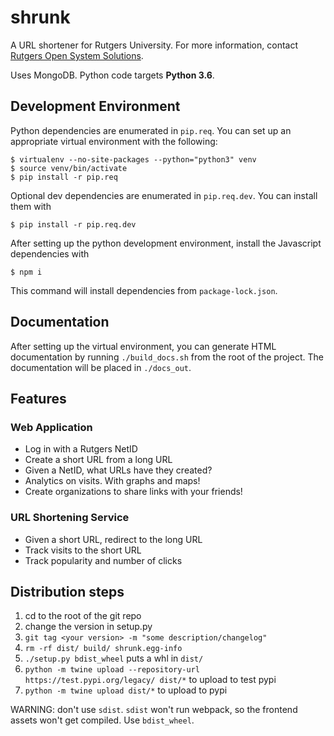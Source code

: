 shrunk
======

A URL shortener for Rutgers University. For more information, contact [Rutgers
Open System Solutions](http://oss.rutgers.edu).

Uses MongoDB. Python code targets **Python 3.6**.

Development Environment
-----------------------

Python dependencies are enumerated in `pip.req`. You can set up an appropriate
virtual environment with the following:

    $ virtualenv --no-site-packages --python="python3" venv
    $ source venv/bin/activate
    $ pip install -r pip.req

Optional dev dependencies are enumerated in `pip.req.dev`. You can install them
with

    $ pip install -r pip.req.dev

After setting up the python development environment, install the Javascript dependencies
with

    $ npm i

This command will install dependencies from `package-lock.json`.

Documentation
-------------

After setting up the virtual environment, you can generate HTML documentation
by running `./build_docs.sh` from the root of the project. The documentation will
be placed in `./docs_out`.

Features
--------

### Web Application

- Log in with a Rutgers NetID
- Create a short URL from a long URL
- Given a NetID, what URLs have they created?
- Analytics on visits. With graphs and maps!
- Create organizations to share links with your friends!

### URL Shortening Service

- Given a short URL, redirect to the long URL
- Track visits to the short URL
- Track popularity and number of clicks

Distribution steps
------------------

1. cd to the root of the git repo
2. change the version in setup.py
3. `git tag <your version> -m "some description/changelog"`
4. `rm -rf dist/ build/ shrunk.egg-info`
5. `./setup.py bdist_wheel` puts a whl in `dist/`
6. `python -m twine upload --repository-url https://test.pypi.org/legacy/ dist/*` to upload to test pypi
7. `python -m twine upload dist/*` to upload to pypi

WARNING: don't use `sdist`. `sdist` won't run webpack, so the frontend assets won't get compiled. Use `bdist_wheel`.
